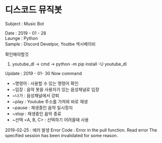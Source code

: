 # 디스코드 뮤직봇

Subject : Music Bot

Date : 2019 - 01 - 28 <br>
Launge : Python <br>
Sample : Discord Develpor, Youtbe 섹시베이비 <br>

확인해야할것
1. youtube_dl -> cmd -> python -m pip install -U youtube_dl

Update : 2019 - 01- 30
Now command 
  - ~명령어 : 사용할 수 있는 명령어 확인
  - ~입장 : 음악 봇을 사용자가 있는 음성채널로 입장
  - ~나가 : 음성채널에서 강퇴
  - ~play <Link> : Youtube 주소를 가져와 바로 재생 
  - ~pause : 재생중인 음악 일시정지
  - ~stop : 재생중인 음악 종료
  - ~선택 <A, B, C> : 선택하기 어려울때 사용

2019-02-25 : 에러 발생
Error Code : Error in the pull function.
             Read error
             The specified session has been invalidated for some reason.
